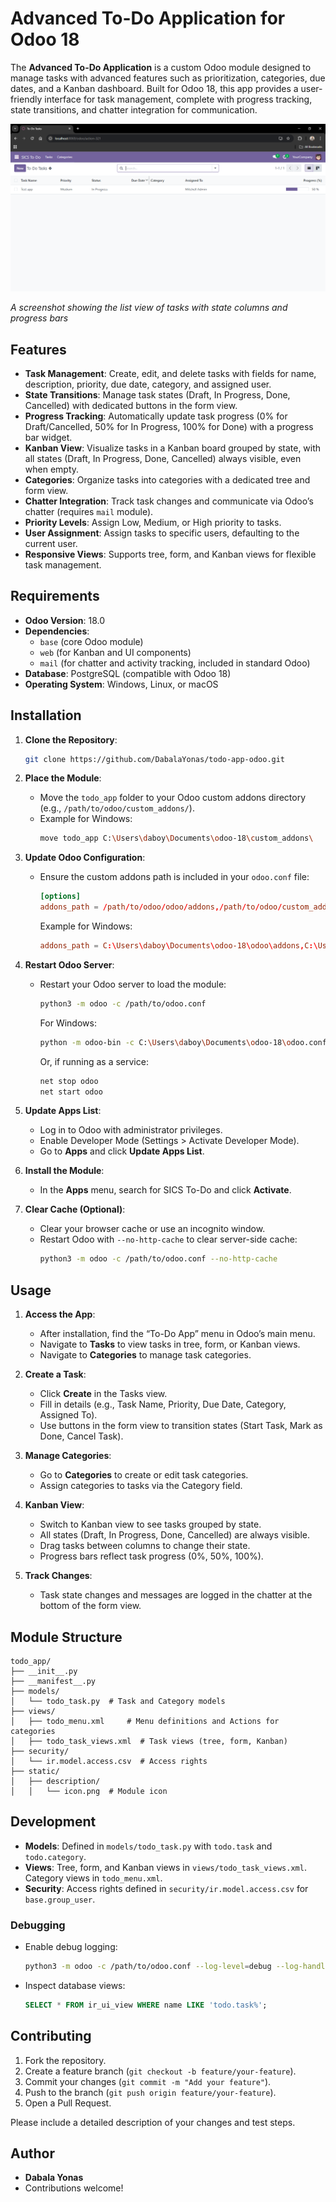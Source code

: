 # Advanced To-Do Application for Odoo 18

The **Advanced To-Do Application** is a custom Odoo module designed to manage tasks with advanced features such as prioritization, categories, due dates, and a Kanban dashboard. Built for Odoo 18, this app provides a user-friendly interface for task management, complete with progress tracking, state transitions, and chatter integration for communication.

![Advanced To-Do App Interface](static/description/screenshot.PNG)

*A screenshot showing the list view of tasks with state columns and progress bars*

## Features

- **Task Management**: Create, edit, and delete tasks with fields for name, description, priority, due date, category, and assigned user.
- **State Transitions**: Manage task states (Draft, In Progress, Done, Cancelled) with dedicated buttons in the form view.
- **Progress Tracking**: Automatically update task progress (0% for Draft/Cancelled, 50% for In Progress, 100% for Done) with a progress bar widget.
- **Kanban View**: Visualize tasks in a Kanban board grouped by state, with all states (Draft, In Progress, Done, Cancelled) always visible, even when empty.
- **Categories**: Organize tasks into categories with a dedicated tree and form view.
- **Chatter Integration**: Track task changes and communicate via Odoo’s chatter (requires `mail` module).
- **Priority Levels**: Assign Low, Medium, or High priority to tasks.
- **User Assignment**: Assign tasks to specific users, defaulting to the current user.
- **Responsive Views**: Supports tree, form, and Kanban views for flexible task management.

## Requirements

- **Odoo Version**: 18.0
- **Dependencies**: 
  - `base` (core Odoo module)
  - `web` (for Kanban and UI components)
  - `mail` (for chatter and activity tracking, included in standard Odoo)
- **Database**: PostgreSQL (compatible with Odoo 18)
- **Operating System**: Windows, Linux, or macOS

## Installation

1. **Clone the Repository**:
   ```bash
   git clone https://github.com/DabalaYonas/todo-app-odoo.git
   ```

2. **Place the Module**:
   - Move the `todo_app` folder to your Odoo custom addons directory (e.g., `/path/to/odoo/custom_addons/`).
   - Example for Windows:
     ```bash
     move todo_app C:\Users\daboy\Documents\odoo-18\custom_addons\
     ```

3. **Update Odoo Configuration**:
   - Ensure the custom addons path is included in your `odoo.conf` file:
     ```conf
     [options]
     addons_path = /path/to/odoo/odoo/addons,/path/to/odoo/custom_addons
     ```
     Example for Windows:
     ```conf
     addons_path = C:\Users\daboy\Documents\odoo-18\odoo\addons,C:\Users\daboy\Documents\odoo-18\custom_addons
     ```

4. **Restart Odoo Server**:
   - Restart your Odoo server to load the module:
     ```bash
     python3 -m odoo -c /path/to/odoo.conf
     ```
     For Windows:
     ```bash
     python -m odoo-bin -c C:\Users\daboy\Documents\odoo-18\odoo.conf
     ```
     Or, if running as a service:
     ```bash
     net stop odoo
     net start odoo
     ```

5. **Update Apps List**:
   - Log in to Odoo with administrator privileges.
   - Enable Developer Mode (Settings > Activate Developer Mode).
   - Go to **Apps** and click **Update Apps List**.

6. **Install the Module**:
   - In the **Apps** menu, search for SICS To-Do and click **Activate**.

7. **Clear Cache (Optional)**:
   - Clear your browser cache or use an incognito window.
   - Restart Odoo with `--no-http-cache` to clear server-side cache:
     ```bash
     python3 -m odoo -c /path/to/odoo.conf --no-http-cache
     ```

## Usage

1. **Access the App**:
   - After installation, find the “To-Do App” menu in Odoo’s main menu.
   - Navigate to **Tasks** to view tasks in tree, form, or Kanban views.
   - Navigate to **Categories** to manage task categories.

2. **Create a Task**:
   - Click **Create** in the Tasks view.
   - Fill in details (e.g., Task Name, Priority, Due Date, Category, Assigned To).
   - Use buttons in the form view to transition states (Start Task, Mark as Done, Cancel Task).

3. **Manage Categories**:
   - Go to **Categories** to create or edit task categories.
   - Assign categories to tasks via the Category field.

4. **Kanban View**:
   - Switch to Kanban view to see tasks grouped by state.
   - All states (Draft, In Progress, Done, Cancelled) are always visible.
   - Drag tasks between columns to change their state.
   - Progress bars reflect task progress (0%, 50%, 100%).

5. **Track Changes**:
   - Task state changes and messages are logged in the chatter at the bottom of the form view.

## Module Structure

```
todo_app/
├── __init__.py
├── __manifest__.py
├── models/
│   └── todo_task.py  # Task and Category models
├── views/
│   ├── todo_menu.xml     # Menu definitions and Actions for categories
│   ├── todo_task_views.xml  # Task views (tree, form, Kanban)
├── security/
│   └── ir.model.access.csv  # Access rights
├── static/
│   ├── description/
│   │   └── icon.png  # Module icon
```

## Development

- **Models**: Defined in `models/todo_task.py` with `todo.task` and `todo.category`.
- **Views**: Tree, form, and Kanban views in `views/todo_task_views.xml`. Category views in `todo_menu.xml`.
- **Security**: Access rights defined in `security/ir.model.access.csv` for `base.group_user`.

### Debugging

- Enable debug logging:
  ```bash
  python3 -m odoo -c /path/to/odoo.conf --log-level=debug --log-handler=odoo.tools.convert:DEBUG
  ```
- Inspect database views:
  ```sql
  SELECT * FROM ir_ui_view WHERE name LIKE 'todo.task%';
  ```

## Contributing

1. Fork the repository.
2. Create a feature branch (`git checkout -b feature/your-feature`).
3. Commit your changes (`git commit -m "Add your feature"`).
4. Push to the branch (`git push origin feature/your-feature`).
5. Open a Pull Request.

Please include a detailed description of your changes and test steps.

## Author

- **Dabala Yonas**
- Contributions welcome!